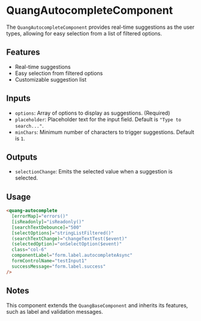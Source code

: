 # QuangAutocompleteComponent

The `QuangAutocompleteComponent` provides real-time suggestions as the user types, allowing for easy selection from a list of filtered options.

## Features

- Real-time suggestions
- Easy selection from filtered options
- Customizable suggestion list

## Inputs

- `options`: Array of options to display as suggestions. (Required)
- `placeholder`: Placeholder text for the input field. Default is `"Type to search..."`.
- `minChars`: Minimum number of characters to trigger suggestions. Default is `1`.

## Outputs

- `selectionChange`: Emits the selected value when a suggestion is selected.

## Usage

```html
<quang-autocomplete
  [errorMap]="errors()"
  [isReadonly]="isReadonly()"
  [searchTextDebounce]="500"
  [selectOptions]="stringListFiltered()"
  (searchTextChange)="changeTextTest($event)"
  (selectedOption)="onSelectOption($event)"
  class="col-6"
  componentLabel="form.label.autocompleteAsync"
  formControlName="testInput1"
  successMessage="form.label.success"
/>
```

## Notes

This component extends the `QuangBaseComponent` and inherits its features, such as label and validation messages.

